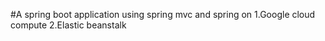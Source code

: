 #A spring boot application using spring mvc and spring on 
1.Google cloud compute
2.Elastic beanstalk